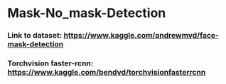 # Mask-No_mask-Detection

### Link to dataset: https://www.kaggle.com/andrewmvd/face-mask-detection

### Torchvision faster-rcnn: https://www.kaggle.com/bendvd/torchvisionfasterrcnn

